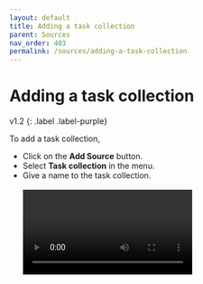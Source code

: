 ```yaml
---
layout: default
title: Adding a task collection
parent: Sources
nav_order: 403
permalink: /sources/adding-a-task-collection
---
```


# Adding a task collection
v1.2
{: .label .label-purple}

To add a task collection,

- Click on the **Add Source** button.
- Select **Task collection** in the menu.
- Give a name to the task collection.<br/><br/>
  <video autoplay loop controls>
    <source src="/img/v1.0-MP4-Adding-a-Task-Collection.mp4" type="video/mp4">
  </video>


